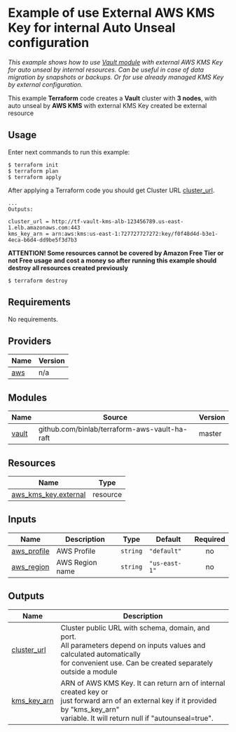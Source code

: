 # Example of use External AWS KMS Key for internal Auto Unseal configuration

*This example shows how to use [Vault module](https://github.com/binlab/terraform-aws-vault-ha-raft) with external AWS KMS Key for auto unseal by internal resources. Can be useful in case of data migration by snapshots or backups. Or for use already managed KMS Key by external configuration.*

This example **Terraform** code creates a **Vault** cluster with **3 nodes**, with auto unseal by **AWS KMS** with external KMS Key created be external resource

## Usage

Enter next commands to run this example:

```shell
$ terraform init
$ terraform plan
$ terraform apply
```

After applying a Terraform code you should get Cluster URL [cluster_url](https://github.com/binlab/terraform-aws-vault-ha-raft#output_cluster_url).

```shell
...
Outputs:

cluster_url = http://tf-vault-kms-alb-123456789.us-east-1.elb.amazonaws.com:443
kms_key_arn = arn:aws:kms:us-east-1:727727727272:key/f0f48d4d-b3e1-4eca-b6d4-dd9be5f3d7b3
```


**ATTENTION! Some resources cannot be covered by Amazon Free Tier or not Free usage and cost a money so after running this example should destroy all resources created previously**

```shell
$ terraform destroy
```

<!-- BEGINNING OF PRE-COMMIT-TERRAFORM DOCS HOOK -->
## Requirements

No requirements.

## Providers

| Name | Version |
|------|---------|
| <a name="provider_aws"></a> [aws](#provider\_aws) | n/a |

## Modules

| Name | Source | Version |
|------|--------|---------|
| <a name="module_vault"></a> [vault](#module\_vault) | github.com/binlab/terraform-aws-vault-ha-raft | master |

## Resources

| Name | Type |
|------|------|
| [aws_kms_key.external](https://registry.terraform.io/providers/hashicorp/aws/latest/docs/resources/kms_key) | resource |

## Inputs

| Name | Description | Type | Default | Required |
|------|-------------|------|---------|:--------:|
| <a name="input_aws_profile"></a> [aws\_profile](#input\_aws\_profile) | AWS Profile | `string` | `"default"` | no |
| <a name="input_aws_region"></a> [aws\_region](#input\_aws\_region) | AWS Region name | `string` | `"us-east-1"` | no |

## Outputs

| Name | Description |
|------|-------------|
| <a name="output_cluster_url"></a> [cluster\_url](#output\_cluster\_url) | Cluster public URL with schema, domain, and port.<br>All parameters depend on inputs values and calculated automatically <br>for convenient use. Can be created separately outside a module |
| <a name="output_kms_key_arn"></a> [kms\_key\_arn](#output\_kms\_key\_arn) | ARN of AWS KMS Key. It can return arn of internal created key or <br>just forward arn of an external key if it provided by "kms\_key\_arn" <br>variable. It will return null if "autounseal=true". |
<!-- END OF PRE-COMMIT-TERRAFORM DOCS HOOK -->
